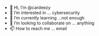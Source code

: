 - 👋 Hi, I’m @cardeezy
- 👀 I’m interested in ... cybersecurity 
- 🌱 I’m currently learning ...not enough 
- 💞️ I’m looking to collaborate on ... anything
- 📫 How to reach me ... email 

<!--- I AM A GAMER Csgo is my go to. 
cardeezy/cardeezy is a ✨ special ✨ repository because its `README.md` (this file) appears on your GitHub profile.
You can click the Preview link to take a look at your changes.
--->
